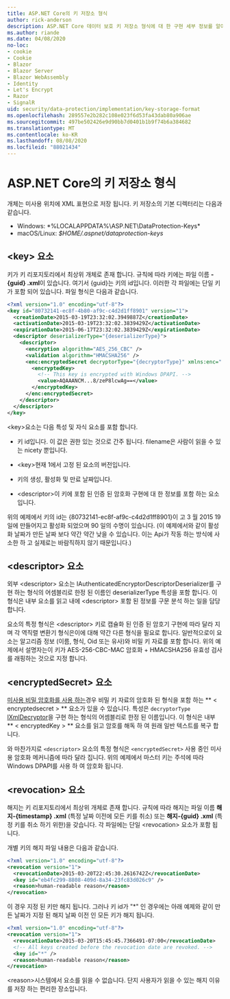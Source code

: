 ```yaml
---
title: ASP.NET Core의 키 저장소 형식
author: rick-anderson
description: ASP.NET Core 데이터 보호 키 저장소 형식에 대 한 구현 세부 정보를 알아봅니다.
ms.author: riande
ms.date: 04/08/2020
no-loc:
- cookie
- Cookie
- Blazor
- Blazor Server
- Blazor WebAssembly
- Identity
- Let's Encrypt
- Razor
- SignalR
uid: security/data-protection/implementation/key-storage-format
ms.openlocfilehash: 289557e2b282c108e023f6d53fa43dab80a906ae
ms.sourcegitcommit: 497be502426e9d90bb7d0401b1b9f74b6a384682
ms.translationtype: MT
ms.contentlocale: ko-KR
ms.lasthandoff: 08/08/2020
ms.locfileid: "88021434"
---
```

# <a name="key-storage-format-in-aspnet-core"></a>ASP.NET Core의 키 저장소 형식

<a name="data-protection-implementation-key-storage-format"></a>

개체는 미사용 위치에 XML 표현으로 저장 됩니다. 키 저장소의 기본 디렉터리는 다음과 같습니다.

* Windows: *%LOCALAPPDATA%\ASP.NET\DataProtection-Keys\*
* macOS/Linux: *$HOME/.aspnet/dataprotection-keys*

## <a name="the-key-element"></a>\<key> 요소

키가 키 리포지토리에서 최상위 개체로 존재 합니다. 규칙에 따라 키에는 파일 이름 **-{guid} .xml**이 있습니다. 여기서 {guid}는 키의 id입니다. 이러한 각 파일에는 단일 키가 포함 되어 있습니다. 파일 형식은 다음과 같습니다.

```xml
<?xml version="1.0" encoding="utf-8"?>
<key id="80732141-ec8f-4b80-af9c-c4d2d1ff8901" version="1">
  <creationDate>2015-03-19T23:32:02.3949887Z</creationDate>
  <activationDate>2015-03-19T23:32:02.3839429Z</activationDate>
  <expirationDate>2015-06-17T23:32:02.3839429Z</expirationDate>
  <descriptor deserializerType="{deserializerType}">
    <descriptor>
      <encryption algorithm="AES_256_CBC" />
      <validation algorithm="HMACSHA256" />
      <enc:encryptedSecret decryptorType="{decryptorType}" xmlns:enc="...">
        <encryptedKey>
          <!-- This key is encrypted with Windows DPAPI. -->
          <value>AQAAANCM...8/zeP8lcwAg==</value>
        </encryptedKey>
      </enc:encryptedSecret>
    </descriptor>
  </descriptor>
</key>
```

\<key>요소는 다음 특성 및 자식 요소를 포함 합니다.

* 키 id입니다. 이 값은 권한 있는 것으로 간주 됩니다. filename은 사람이 읽을 수 있는 nicety 뿐입니다.

* \<key>현재 1에서 고정 된 요소의 버전입니다.

* 키의 생성, 활성화 및 만료 날짜입니다.

* \<descriptor>이 키에 포함 된 인증 된 암호화 구현에 대 한 정보를 포함 하는 요소입니다.

위의 예제에서 키의 id는 {80732141-ec8f-af9c-c4d2d1ff8901}이 고 3 월 2015 19 일에 만들어지고 활성화 되었으며 90 일의 수명이 있습니다. (이 예제에서와 같이 활성화 날짜가 만든 날짜 보다 약간 약간 낮을 수 있습니다. 이는 Api가 작동 하는 방식에 사소한 하 고 실제로는 바람직하지 않기 때문입니다.)

## <a name="the-descriptor-element"></a>\<descriptor> 요소

외부 \<descriptor> 요소는 IAuthenticatedEncryptorDescriptorDeserializer를 구현 하는 형식의 어셈블리로 한정 된 이름인 deserializerType 특성을 포함 합니다. 이 형식은 내부 요소를 읽고 내에 \<descriptor> 포함 된 정보를 구문 분석 하는 일을 담당 합니다.

요소의 특정 형식은 \<descriptor> 키로 캡슐화 된 인증 된 암호기 구현에 따라 달라 지 며 각 역직렬 변환기 형식은이에 대해 약간 다른 형식을 필요로 합니다. 일반적으로이 요소는 알고리즘 정보 (이름, 형식, Oid 또는 유사)와 비밀 키 자료를 포함 합니다. 위의 예제에서 설명자는이 키가 AES-256-CBC-MAC 암호화 + HMACSHA256 유효성 검사를 래핑하는 것으로 지정 합니다.

## <a name="the-encryptedsecret-element"></a>\<encryptedSecret> 요소

[미사용 비밀 암호화를 사용 하는](xref:security/data-protection/implementation/key-encryption-at-rest)경우 비밀 키 자료의 암호화 된 형식을 포함 하는 ** &lt; encryptedsecret &gt; ** 요소가 있을 수 있습니다. 특성은 `decryptorType` [IXmlDecryptor](/dotnet/api/microsoft.aspnetcore.dataprotection.xmlencryption.ixmldecryptor)을 구현 하는 형식의 어셈블리로 한정 된 이름입니다. 이 형식은 내부 ** &lt; encryptedKey &gt; ** 요소를 읽고 암호를 해독 하 여 원래 일반 텍스트를 복구 합니다.

와 마찬가지로 `<descriptor>` 요소의 특정 형식은 `<encryptedSecret>` 사용 중인 미사용 암호화 메커니즘에 따라 달라 집니다. 위의 예제에서 마스터 키는 주석에 따라 Windows DPAPI를 사용 하 여 암호화 됩니다.

## <a name="the-revocation-element"></a>\<revocation> 요소

해지는 키 리포지토리에서 최상위 개체로 존재 합니다. 규칙에 따라 해지는 파일 이름 **해지-{timestamp} .xml** (특정 날짜 이전에 모든 키를 취소) 또는 **해지-{guid} .xml** (특정 키를 취소 하기 위한)을 갖습니다. 각 파일에는 단일 \<revocation> 요소가 포함 됩니다.

개별 키의 해지 파일 내용은 다음과 같습니다.

```xml
<?xml version="1.0" encoding="utf-8"?>
<revocation version="1">
  <revocationDate>2015-03-20T22:45:30.2616742Z</revocationDate>
  <key id="eb4fc299-8808-409d-8a34-23fc83d026c9" />
  <reason>human-readable reason</reason>
</revocation>
```

이 경우 지정 된 키만 해지 됩니다. 그러나 키 id가 "*" 인 경우에는 아래 예제와 같이 만든 날짜가 지정 된 해지 날짜 이전 인 모든 키가 해지 됩니다.

```xml
<?xml version="1.0" encoding="utf-8"?>
<revocation version="1">
  <revocationDate>2015-03-20T15:45:45.7366491-07:00</revocationDate>
  <!-- All keys created before the revocation date are revoked. -->
  <key id="*" />
  <reason>human-readable reason</reason>
</revocation>
```

\<reason>시스템에서 요소를 읽을 수 없습니다. 단지 사용자가 읽을 수 있는 해지 이유를 저장 하는 편리한 장소입니다.
